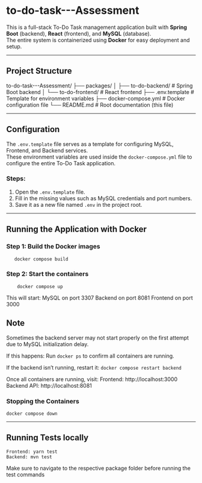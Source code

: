 # to-do-task---Assessment

This is a full-stack To-Do Task management application built with **Spring Boot** (backend), **React** (frontend), and **MySQL** (database).  
The entire system is containerized using **Docker** for easy deployment and setup.

---

## Project Structure

to-do-task---Assessment/
├── packages/
│ ├── to-do-backend/ # Spring Boot backend
│ └── to-do-frontend/ # React frontend
├── .env.template # Template for environment variables
├── docker-compose.yml # Docker configuration file
└── README.md # Root documentation (this file)

---

## Configuration

The `.env.template` file serves as a template for configuring MySQL, Frontend, and Backend services.  
These environment variables are used inside the `docker-compose.yml` file to configure the entire To-Do Task application.

### Steps:
1. Open the `.env.template` file.
2. Fill in the missing values such as MySQL credentials and port numbers.
3. Save it as a new file named `.env` in the project root.

---

## Running the Application with Docker

### Step 1: Build the Docker images
       docker compose build

### Step 2: Start the containers
        docker compose up

This will start:
    MySQL on port 3307
    Backend on port 8081
    Frontend on port 3000

## Note
Sometimes the backend server may not start properly on the first attempt due to MySQL initialization delay.

If this happens:
    Run ```docker ps``` to confirm all containers are running.

If the backend isn’t running, restart it:
    ```docker compose restart backend```
    
Once all containers are running, visit:
    Frontend: http://localhost:3000
    Backend API: http://localhost:8081

### Stopping the Containers
    docker compose down

---

## Running Tests locally
    Frontend: yarn test
    Backend: mvn test

Make sure to navigate to the respective package folder before running the test commands


